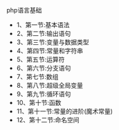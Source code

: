 php语言基础
* 1、第一节:基本语法
* 2、第二节:输出语句
* 3、第三节:变量与数据类型
* 4、第四节:常量和字符串
* 5、第五节:运算符
* 6、第六节:分支语句
* 7、第七节:数组
* 8、第八节:超级全局变量
* 9、第九节:循环语句
* 10、第十节:函数
* 11、第十一节:常量的进阶(魔术常量)
* 12、第十二节:命名空间